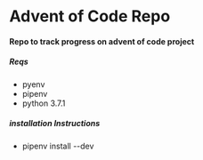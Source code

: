 # Advent of Code Repo

#### Repo to track progress on advent of code project


##### Reqs
* pyenv
* pipenv
* python 3.7.1


##### installation Instructions
* pipenv install --dev


